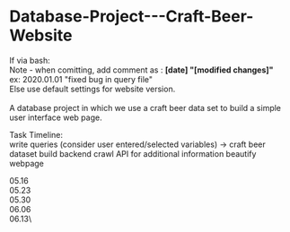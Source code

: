 # Database-Project---Craft-Beer-Website

If via bash:\
Note - when comitting, add comment as : <b>[date] "[modified changes]"</b>\
ex: 2020.01.01 "fixed bug in query file"\
Else use default settings for website version.\
\
A database project in which we use a craft beer data set to build a simple user interface web page.


Task Timeline:\
write queries (consider user entered/selected variables) -> craft beer dataset
build backend
crawl API for additional information
beautify webpage

05.16\
05.23\
05.30\
06.06\
06.13\
